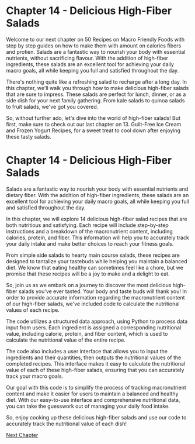 # Chapter 14 - Delicious High-Fiber Salads

Welcome to our next chapter on 50 Recipes on Macro Friendly Foods with step by step guides on how to make them with amount on calories fibers and protien. Salads are a fantastic way to nourish your body with essential nutrients, without sacrificing flavour. With the addition of high-fiber ingredients, these salads are an excellent tool for achieving your daily macro goals, all while keeping you full and satisfied throughout the day.

There's nothing quite like a refreshing salad to recharge after a long day. In this chapter, we'll walk you through how to make delicious high-fiber salads that are sure to impress. These salads are perfect for lunch, dinner, or as a side dish for your next family gathering. From kale salads to quinoa salads to fruit salads, we've got you covered.

So, without further ado, let's dive into the world of high-fiber salads! But first, make sure to check out our last chapter on 13. Guilt-Free Ice Cream and Frozen Yogurt Recipes, for a sweet treat to cool down after enjoying these tasty salads.
# Chapter 14 - Delicious High-Fiber Salads

Salads are a fantastic way to nourish your body with essential nutrients and dietary fiber. With the addition of high-fiber ingredients, these salads are an excellent tool for achieving your daily macro goals, all while keeping you full and satisfied throughout the day.

In this chapter, we will explore 14 delicious high-fiber salad recipes that are both nutritious and satisfying. Each recipe will include step-by-step instructions and a breakdown of the macronutrient content, including calories, protein, and fiber. This information will help you to accurately track your daily intake and make better choices to reach your fitness goals.

From simple side salads to hearty main course salads, these recipes are designed to tantalize your tastebuds while helping you maintain a balanced diet. We know that eating healthy can sometimes feel like a chore, but we promise that these recipes will be a joy to make and a delight to eat.

So, join us as we embark on a journey to discover the most delicious high-fiber salads you've ever tasted. Your body and taste buds will thank you!
In order to provide accurate information regarding the macronutrient content of our high-fiber salads, we've included code to calculate the nutritional values of each recipe.

The code utilizes a structured data approach, using Python to process data input from users. Each ingredient is assigned a corresponding nutritional value, including calorie, protein, and fiber content, which is used to calculate the nutritional value of the entire recipe. 

The code also includes a user interface that allows you to input the ingredients and their quantities, then outputs the nutritional values of the completed recipes. This interface makes it easy to calculate the nutritional value of each of these high-fiber salads, ensuring that you can accurately track your macro goals.

Our goal with this code is to simplify the process of tracking macronutrient content and make it easier for users to maintain a balanced and healthy diet. With our easy-to-use interface and comprehensive nutritional data, you can take the guesswork out of managing your daily food intake.

So, enjoy cooking up these delicious high-fiber salads and use our code to accurately track the nutritional value of each dish!


[Next Chapter](15_Chapter15.md)